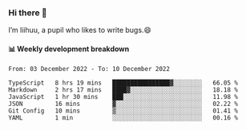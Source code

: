 ### Hi there 👋
I’m liihuu, a pupil who likes to write bugs.😄


#### 📊 Weekly development breakdown
<!--START_SECTION:waka-->

```text
From: 03 December 2022 - To: 10 December 2022

TypeScript   8 hrs 19 mins   ████████████████▓░░░░░░░░   66.05 %
Markdown     2 hrs 17 mins   ████▓░░░░░░░░░░░░░░░░░░░░   18.18 %
JavaScript   1 hr 30 mins    ███░░░░░░░░░░░░░░░░░░░░░░   11.98 %
JSON         16 mins         ▓░░░░░░░░░░░░░░░░░░░░░░░░   02.22 %
Git Config   10 mins         ▒░░░░░░░░░░░░░░░░░░░░░░░░   01.41 %
YAML         1 min           ░░░░░░░░░░░░░░░░░░░░░░░░░   00.16 %
```

<!--END_SECTION:waka-->

<!--
**liihuu/liihuu** is a ✨ _special_ ✨ repository because its `README.md` (this file) appears on your GitHub profile.

Here are some ideas to get you started:

- 🔭 I’m currently working on ...
- 🌱 I’m currently learning ...
- 👯 I’m looking to collaborate on ...
- 🤔 I’m looking for help with ...
- 💬 Ask me about ...
- 📫 How to reach me: ...
- 😄 Pronouns: ...
- ⚡ Fun fact: ...
-->
